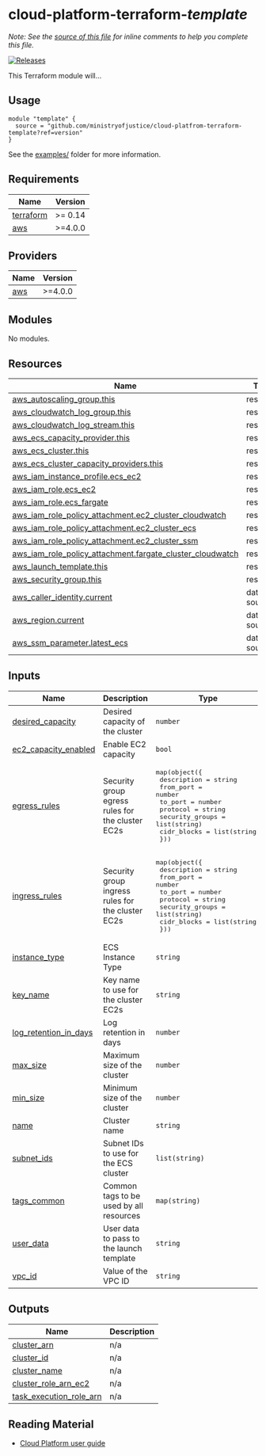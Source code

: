 <!-- Rename the heading when using this template -->
# cloud-platform-terraform-_template_

<!-- Remove this note -->
_Note: See the [source of this file](https://github.com/ministryofjustice/cloud-platform-terraform-template/blob/main/README.md?plain=1) for inline comments to help you complete this file._

<!-- Change the URL in the release badge to point towards your new repository -->
[![Releases](https://img.shields.io/github/release/ministryofjustice/cloud-platform-terraform-template/all.svg?style=flat-square)](https://github.com/ministryofjustice/cloud-platform-terraform-template/releases)

<!-- Add a short description of the module -->
This Terraform module will...

## Usage

<!-- Describe how to use the module -->

<!-- Change the source URL below to point towards your new repository -->
```hcl
module "template" {
  source = "github.com/ministryofjustice/cloud-platfrom-terraform-template?ref=version"
}
```

See the [examples/](examples/) folder for more information.

<!-- BEGIN_TF_DOCS -->
## Requirements

| Name                                                                      | Version |
| ------------------------------------------------------------------------- | ------- |
| <a name="requirement_terraform"></a> [terraform](#requirement\_terraform) | >= 0.14 |
| <a name="requirement_aws"></a> [aws](#requirement\_aws)                   | >=4.0.0 |

## Providers

| Name                                              | Version |
| ------------------------------------------------- | ------- |
| <a name="provider_aws"></a> [aws](#provider\_aws) | >=4.0.0 |

## Modules

No modules.

## Resources

| Name                                                                                                                                                                | Type        |
| ------------------------------------------------------------------------------------------------------------------------------------------------------------------- | ----------- |
| [aws_autoscaling_group.this](https://registry.terraform.io/providers/hashicorp/aws/latest/docs/resources/autoscaling_group)                                         | resource    |
| [aws_cloudwatch_log_group.this](https://registry.terraform.io/providers/hashicorp/aws/latest/docs/resources/cloudwatch_log_group)                                   | resource    |
| [aws_cloudwatch_log_stream.this](https://registry.terraform.io/providers/hashicorp/aws/latest/docs/resources/cloudwatch_log_stream)                                 | resource    |
| [aws_ecs_capacity_provider.this](https://registry.terraform.io/providers/hashicorp/aws/latest/docs/resources/ecs_capacity_provider)                                 | resource    |
| [aws_ecs_cluster.this](https://registry.terraform.io/providers/hashicorp/aws/latest/docs/resources/ecs_cluster)                                                     | resource    |
| [aws_ecs_cluster_capacity_providers.this](https://registry.terraform.io/providers/hashicorp/aws/latest/docs/resources/ecs_cluster_capacity_providers)               | resource    |
| [aws_iam_instance_profile.ecs_ec2](https://registry.terraform.io/providers/hashicorp/aws/latest/docs/resources/iam_instance_profile)                                | resource    |
| [aws_iam_role.ecs_ec2](https://registry.terraform.io/providers/hashicorp/aws/latest/docs/resources/iam_role)                                                        | resource    |
| [aws_iam_role.ecs_fargate](https://registry.terraform.io/providers/hashicorp/aws/latest/docs/resources/iam_role)                                                    | resource    |
| [aws_iam_role_policy_attachment.ec2_cluster_cloudwatch](https://registry.terraform.io/providers/hashicorp/aws/latest/docs/resources/iam_role_policy_attachment)     | resource    |
| [aws_iam_role_policy_attachment.ec2_cluster_ecs](https://registry.terraform.io/providers/hashicorp/aws/latest/docs/resources/iam_role_policy_attachment)            | resource    |
| [aws_iam_role_policy_attachment.ec2_cluster_ssm](https://registry.terraform.io/providers/hashicorp/aws/latest/docs/resources/iam_role_policy_attachment)            | resource    |
| [aws_iam_role_policy_attachment.fargate_cluster_cloudwatch](https://registry.terraform.io/providers/hashicorp/aws/latest/docs/resources/iam_role_policy_attachment) | resource    |
| [aws_launch_template.this](https://registry.terraform.io/providers/hashicorp/aws/latest/docs/resources/launch_template)                                             | resource    |
| [aws_security_group.this](https://registry.terraform.io/providers/hashicorp/aws/latest/docs/resources/security_group)                                               | resource    |
| [aws_caller_identity.current](https://registry.terraform.io/providers/hashicorp/aws/latest/docs/data-sources/caller_identity)                                       | data source |
| [aws_region.current](https://registry.terraform.io/providers/hashicorp/aws/latest/docs/data-sources/region)                                                         | data source |
| [aws_ssm_parameter.latest_ecs](https://registry.terraform.io/providers/hashicorp/aws/latest/docs/data-sources/ssm_parameter)                                        | data source |

## Inputs

| Name                                                                                                    | Description                                       | Type                                                                                                                                                                                                                                         | Default                               | Required |
| ------------------------------------------------------------------------------------------------------- | ------------------------------------------------- | -------------------------------------------------------------------------------------------------------------------------------------------------------------------------------------------------------------------------------------------- | ------------------------------------- | :------: |
| <a name="input_desired_capacity"></a> [desired\_capacity](#input\_desired\_capacity)                    | Desired capacity of the cluster                   | `number`                                                                                                                                                                                                                                     | `1`                                   |    no    |
| <a name="input_ec2_capacity_enabled"></a> [ec2\_capacity\_enabled](#input\_ec2\_capacity\_enabled)      | Enable EC2 capacity                               | `bool`                                                                                                                                                                                                                                       | `false`                               |    no    |
| <a name="input_egress_rules"></a> [egress\_rules](#input\_egress\_rules)                                | Security group egress rules for the cluster EC2s  | <pre>map(object({<br>    description     = string<br>    from_port       = number<br>    to_port         = number<br>    protocol        = string<br>    security_groups = list(string)<br>    cidr_blocks     = list(string)<br>  }))</pre> | n/a                                   |   yes    |
| <a name="input_ingress_rules"></a> [ingress\_rules](#input\_ingress\_rules)                             | Security group ingress rules for the cluster EC2s | <pre>map(object({<br>    description     = string<br>    from_port       = number<br>    to_port         = number<br>    protocol        = string<br>    security_groups = list(string)<br>    cidr_blocks     = list(string)<br>  }))</pre> | n/a                                   |   yes    |
| <a name="input_instance_type"></a> [instance\_type](#input\_instance\_type)                             | ECS Instance Type                                 | `string`                                                                                                                                                                                                                                     | `"t3.large"`                          |    no    |
| <a name="input_key_name"></a> [key\_name](#input\_key\_name)                                            | Key name to use for the cluster EC2s              | `string`                                                                                                                                                                                                                                     | `""`                                  |    no    |
| <a name="input_log_retention_in_days"></a> [log\_retention\_in\_days](#input\_log\_retention\_in\_days) | Log retention in days                             | `number`                                                                                                                                                                                                                                     | `30`                                  |    no    |
| <a name="input_max_size"></a> [max\_size](#input\_max\_size)                                            | Maximum size of the cluster                       | `number`                                                                                                                                                                                                                                     | `1`                                   |    no    |
| <a name="input_min_size"></a> [min\_size](#input\_min\_size)                                            | Minimum size of the cluster                       | `number`                                                                                                                                                                                                                                     | `1`                                   |    no    |
| <a name="input_name"></a> [name](#input\_name)                                                          | Cluster name                                      | `string`                                                                                                                                                                                                                                     | n/a                                   |   yes    |
| <a name="input_subnet_ids"></a> [subnet\_ids](#input\_subnet\_ids)                                      | Subnet IDs to use for the ECS cluster             | `list(string)`                                                                                                                                                                                                                               | n/a                                   |   yes    |
| <a name="input_tags_common"></a> [tags\_common](#input\_tags\_common)                                   | Common tags to be used by all resources           | `map(string)`                                                                                                                                                                                                                                | <pre>{<br>  "key": "value"<br>}</pre> |    no    |
| <a name="input_user_data"></a> [user\_data](#input\_user\_data)                                         | User data to pass to the launch template          | `string`                                                                                                                                                                                                                                     | n/a                                   |   yes    |
| <a name="input_vpc_id"></a> [vpc\_id](#input\_vpc\_id)                                                  | Value of the VPC ID                               | `string`                                                                                                                                                                                                                                     | n/a                                   |   yes    |

## Outputs

| Name                                                                                                            | Description |
| --------------------------------------------------------------------------------------------------------------- | ----------- |
| <a name="output_cluster_arn"></a> [cluster\_arn](#output\_cluster\_arn)                                         | n/a         |
| <a name="output_cluster_id"></a> [cluster\_id](#output\_cluster\_id)                                            | n/a         |
| <a name="output_cluster_name"></a> [cluster\_name](#output\_cluster\_name)                                      | n/a         |
| <a name="output_cluster_role_arn_ec2"></a> [cluster\_role\_arn\_ec2](#output\_cluster\_role\_arn\_ec2)          | n/a         |
| <a name="output_task_execution_role_arn"></a> [task\_execution\_role\_arn](#output\_task\_execution\_role\_arn) | n/a         |
<!-- END_TF_DOCS -->

<!-- Uncomment the below if this module uses tags -->

<!--
## Tags

Some of the inputs for this module are tags. All infrastructure resources must be tagged to meet the MOJ Technical Guidance on [Documenting owners of infrastructure](https://technical-guidance.service.justice.gov.uk/documentation/standards/documenting-infrastructure-owners.html).

| Name                   | Description                                                                            |  Type  |   Default    | Required |
| ---------------------- | -------------------------------------------------------------------------------------- | :----: | :----------: | :------: |
| application            |                                                                                        | string |      -       |   yes    |
| business-unit          | Area of the MOJ responsible for the service                                            | string | `mojdigital` |   yes    |
| environment-name       |                                                                                        | string |      -       |   yes    |
| infrastructure-support | The team responsible for managing the infrastructure. Should be of the form team-email | string |      -       |   yes    |
| is-production          |                                                                                        | string |   `false`    |   yes    |
| team_name              |                                                                                        | string |      -       |   yes    |
| namespace              |                                                                                        | string |      -       |   yes    |
-->

## Reading Material

<!-- Add links to external sources, e.g. Kubernetes or AWS documentation -->

- [Cloud Platform user guide](https://user-guide.cloud-platform.service.justice.gov.uk/#cloud-platform-user-guide)
